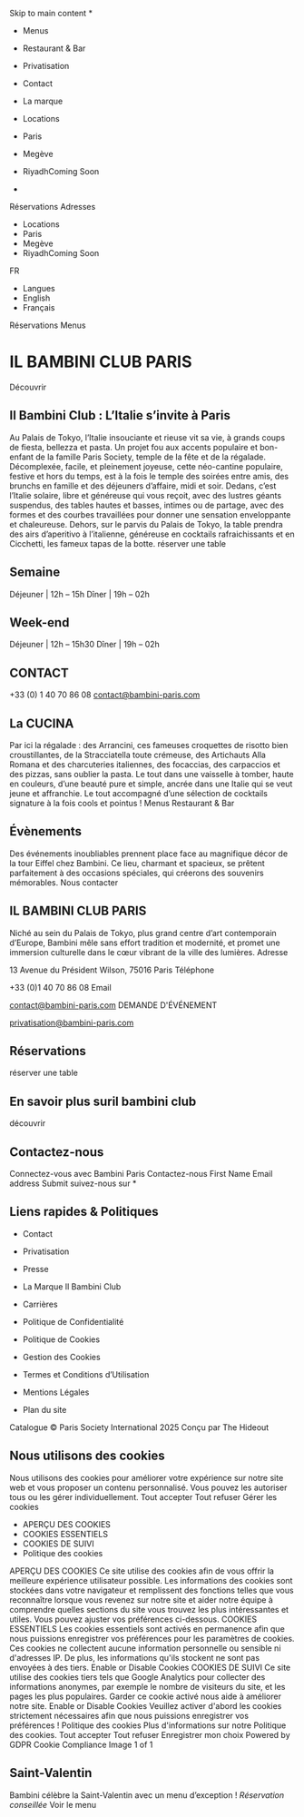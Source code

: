 Skip to main content
  * 

  * Menus
  * Restaurant & Bar
  * Privatisation
  * Contact
  * La marque


  * Locations
  * Paris
  * Megève
  * RiyadhComing Soon


  * 

Réservations
Adresses
  * Locations
  * Paris
  * Megève
  * RiyadhComing Soon


FR
  * Langues
  * English
  * Français


Réservations Menus
# IL BAMBINI CLUB PARIS
Découvrir
## Il Bambini Club : L’Italie s’invite à Paris
Au Palais de Tokyo, l’Italie insouciante et rieuse vit sa vie, à grands coups de fiesta, bellezza et pasta. Un projet fou aux accents populaire et bon-enfant de la famille Paris Society, temple de la fête et de la régalade. Décomplexée, facile, et pleinement joyeuse, cette néo-cantine populaire, festive et hors du temps, est à la fois le temple des soirées entre amis, des brunchs en famille et des déjeuners d’affaire, midi et soir. Dedans, c’est l’Italie solaire, libre et généreuse qui vous reçoit, avec des lustres géants suspendus, des tables hautes et basses, intimes ou de partage, avec des formes et des courbes travaillées pour donner une sensation enveloppante et chaleureuse. Dehors, sur le parvis du Palais de Tokyo, la table prendra des airs d’aperitivo à l’italienne, généreuse en cocktails rafraichissants et en Cicchetti, les fameux tapas de la botte.
réserver une table
## Semaine
Déjeuner | 12h – 15h Dîner | 19h – 02h
## Week-end
Déjeuner | 12h – 15h30 Dîner | 19h – 02h
## CONTACT
+33 (0) 1 40 70 86 08 contact@bambini-paris.com
## La CUCINA
Par ici la régalade : des Arrancini, ces fameuses croquettes de risotto bien croustillantes, de la Stracciatella toute crémeuse, des Artichauts Alla Romana et des charcuteries italiennes, des focaccias, des carpaccios et des pizzas, sans oublier la pasta. Le tout dans une vaisselle à tomber, haute en couleurs, d’une beauté pure et simple, ancrée dans une Italie qui se veut jeune et affranchie. Le tout accompagné d’une sélection de cocktails signature à la fois cools et pointus !
Menus
Restaurant & Bar
## Évènements
Des événements inoubliables prennent place face au magnifique décor de la tour Eiffel chez Bambini. Ce lieu, charmant et spacieux, se prêtent parfaitement à des occasions spéciales, qui créerons des souvenirs mémorables.
Nous contacter
## IL BAMBINI CLUB PARIS
Niché au sein du Palais de Tokyo, plus grand centre d’art contemporain d’Europe, Bambini mêle sans effort tradition et modernité, et promet une immersion culturelle dans le cœur vibrant de la ville des lumières.
Adresse
    
13 Avenue du Président Wilson, 75016 Paris
Téléphone
    
+33 (0)1 40 70 86 08
Email
    
contact@bambini-paris.com
DEMANDE D'ÉVÉNEMENT
    
privatisation@bambini-paris.com
## Réservations
réserver une table
## En savoir plus suril bambini club
découvrir
## Contactez-nous
Connectez-vous avec Bambini Paris
Contactez-nous
First Name
Email address
Submit
suivez-nous sur
  * 

## Liens rapides & Politiques
  * Contact
  * Privatisation
  * Presse
  * La Marque Il Bambini Club
  * Carrières


  * Politique de Confidentialité
  * Politique de Cookies
  * Gestion des Cookies
  * Termes et Conditions d’Utilisation
  * Mentions Légales
  * Plan du site


Catalogue
© Paris Society International 2025 Conçu par The Hideout
## Nous utilisons des cookies
Nous utilisons des cookies pour améliorer votre expérience sur notre site web et vous proposer un contenu personnalisé. Vous pouvez les autoriser tous ou les gérer individuellement.
Tout accepter Tout refuser Gérer les cookies
  * APERÇU DES COOKIES
  * COOKIES ESSENTIELS
  * COOKIES DE SUIVI
  * Politique des cookies


APERÇU DES COOKIES
Ce site utilise des cookies afin de vous offrir la meilleure expérience utilisateur possible. Les informations des cookies sont stockées dans votre navigateur et remplissent des fonctions telles que vous reconnaître lorsque vous revenez sur notre site et aider notre équipe à comprendre quelles sections du site vous trouvez les plus intéressantes et utiles. Vous pouvez ajuster vos préférences ci-dessous.
COOKIES ESSENTIELS
Les cookies essentiels sont activés en permanence afin que nous puissions enregistrer vos préférences pour les paramètres de cookies. Ces cookies ne collectent aucune information personnelle ou sensible ni d'adresses IP. De plus, les informations qu'ils stockent ne sont pas envoyées à des tiers.
Enable or Disable Cookies
COOKIES DE SUIVI
Ce site utilise des cookies tiers tels que Google Analytics pour collecter des informations anonymes, par exemple le nombre de visiteurs du site, et les pages les plus populaires. Garder ce cookie activé nous aide à améliorer notre site.
Enable or Disable Cookies
Veuillez activer d'abord les cookies strictement nécessaires afin que nous puissions enregistrer vos préférences !
Politique des cookies
Plus d'informations sur notre Politique des cookies.
Tout accepter Tout refuser Enregistrer mon choix
Powered by GDPR Cookie Compliance
Image 1 of 1
## Saint-Valentin
Bambini célèbre la Saint-Valentin avec un menu d’exception !
_Réservation conseillée_
Voir le menu
